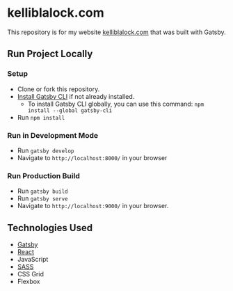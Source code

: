 # kelliblalock.com

This repository is for my website [kelliblalock.com](https://www.kelliblalock.com) that was built with Gatsby.

## Run Project Locally

### Setup
* Clone or fork this repository.
* [Install Gatsby CLI](https://www.gatsbyjs.org/tutorial/part-zero/#install-gatsby-cli) if not already installed. 
  * To install Gatsby CLI globally, you can use this command: `npm install --global gatsby-cli`
* Run `npm install`

### Run in Development Mode
* Run `gatsby develop` 
* Navigate to `http://localhost:8000/` in your browser

### Run Production Build
* Run `gatsby build`
* Run `gatsby serve`
* Navigate to `http://localhost:9000/` in your browser.

## Technologies Used

* [Gatsby](https://www.gatsbyjs.org/)
* [React](https://reactjs.org/)
* JavaScript
* [SASS](https://sass-lang.com/)
* CSS Grid
* Flexbox
